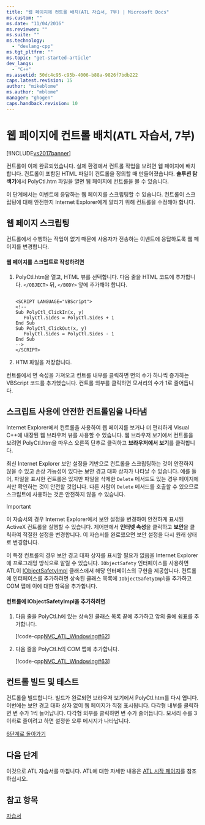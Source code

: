 ```yaml
---
title: "웹 페이지에 컨트롤 배치(ATL 자습서, 7부) | Microsoft Docs"
ms.custom: ""
ms.date: "11/04/2016"
ms.reviewer: ""
ms.suite: ""
ms.technology: 
  - "devlang-cpp"
ms.tgt_pltfrm: ""
ms.topic: "get-started-article"
dev_langs: 
  - "C++"
ms.assetid: 50dc4c95-c95b-4006-b88a-9826f7bdb222
caps.latest.revision: 15
author: "mikeblome"
ms.author: "mblome"
manager: "ghogen"
caps.handback.revision: 10
---
```

# 웹 페이지에 컨트롤 배치(ATL 자습서, 7부)
[!INCLUDE[vs2017banner](../assembler/inline/includes/vs2017banner.md)]

컨트롤이 이제 완료되었습니다.  실제 환경에서 컨트롤 작업을 보려면 웹 페이지에 배치합니다.  컨트롤이 포함된 HTML 파일이 컨트롤을 정의할 때 만들어졌습니다.  **솔루션 탐색기**에서 PolyCtl.htm 파일을 열면 웹 페이지에 컨트롤을 볼 수 있습니다.  
  
 이 단계에서는 이벤트에 응답하는 웹 페이지를 스크립팅할 수 있습니다.  컨트롤이 스크립팅에 대해 안전한지 Internet Explorer에게 알리기 위해 컨트롤을 수정해야 합니다.  
  
## 웹 페이지 스크립팅  
 컨트롤에서 수행하는 작업이 없기 때문에 사용자가 전송하는 이벤트에 응답하도록 웹 페이지를 변경합니다.  
  
#### 웹 페이지를 스크립트로 작성하려면  
  
1.  PolyCtl.htm을 열고, HTML 뷰를 선택합니다.  다음 줄을 HTML 코드에 추가합니다.  `</OBJECT>` 뒤,  `</BODY>` 앞에 추가해야 합니다.  
  
    ```  
  
    <SCRIPT LANGUAGE="VBScript">  
    <!--  
    Sub PolyCtl_ClickIn(x, y)  
       PolyCtl.Sides = PolyCtl.Sides + 1  
    End Sub  
    Sub PolyCtl_ClickOut(x, y)  
       PolyCtl.Sides = PolyCtl.Sides - 1  
    End Sub  
    -->  
    </SCRIPT>  
    ```  
  
2.  HTM 파일을 저장합니다.  
  
 컨트롤에서 면 속성을 가져오고 컨트롤 내부를 클릭하면 면의 수가 하나씩 증가하는 VBScript 코드를 추가했습니다.  컨트롤 외부를 클릭하면 모서리의 수가 1로 줄어듭니다.  
  
## 스크립트 사용에 안전한 컨트롤임을 나타냄  
 Internet Explorer에서 컨트롤을 사용하여 웹 페이지를 보거나 더 편리하게 Visual C\+\+에 내장된 웹 브라우저 뷰를 사용할 수 있습니다.  웹 브라우저 보기에서 컨트롤을 보려면 PolyCtl.htm을 마우스 오른쪽 단추로 클릭하고 **브라우저에서 보기**를 클릭합니다.  
  
 최신 Internet Explorer 보안 설정을 기반으로 컨트롤을 스크립팅하는 것이 안전하지 않을 수 있고 손상 가능성이 있다는 보안 경고 대화 상자가 나타날 수 있습니다.  예를 들어, 파일을 표시한 컨트롤은 있지만 파일을 삭제한 `Delete` 메서드도 있는 경우 페이지에서만 확인하는 것이 안전할 것입니다.  다른 사람이 `Delete` 메서드를 호출할 수 있으므로 스크립트에 사용하는 것은 안전하지 않을 수 있습니다.  
  
> [!IMPORTANT]
>  이 자습서의 경우 Internet Explorer에서 보안 설정을 변경하여 안전하게 표시된 ActiveX 컨트롤을 실행할 수 있습니다.  제어판에서 **인터넷 속성**을 클릭하고 **보안**을 클릭하여 적절한 설정을 변경합니다.  이 자습서를 완료했으면 보안 설정을 다시 원래 상태로 변경합니다.  
  
 이 특정 컨트롤의 경우 보안 경고 대화 상자를 표시할 필요가 없음을 Internet Explorer에 프로그래밍 방식으로 알릴 수 있습니다.  `IObjectSafety` 인터페이스를 사용하면 ATL이 [IObjectSafetyImpl](../atl/reference/iobjectsafetyimpl-class.md) 클래스에서 해당 인터페이스의 구현을 제공합니다.  컨트롤에 인터페이스를 추가하려면 상속된 클래스 목록에 `IObjectSafetyImpl`을 추가하고 COM 맵에 이에 대한 항목을 추가합니다.  
  
#### 컨트롤에 IObjectSafetyImpl을 추가하려면  
  
1.  다음 줄을 PolyCtl.h에 있는 상속된 클래스 목록 끝에 추가하고 앞의 줄에 쉼표를 추가합니다.  
  
     [!code-cpp[NVC_ATL_Windowing#62](../atl/codesnippet/CPP/putting-the-control-on-a-web-page-atl-tutorial-part-7_1.h)]  
  
2.  다음 줄을 PolyCtl.h의 COM 맵에 추가합니다.  
  
     [!code-cpp[NVC_ATL_Windowing#63](../atl/codesnippet/CPP/putting-the-control-on-a-web-page-atl-tutorial-part-7_2.h)]  
  
## 컨트롤 빌드 및 테스트  
 컨트롤을 빌드합니다.  빌드가 완료되면 브라우저 보기에서 PolyCtl.htm를 다시 엽니다.  이번에는 보안 경고 대화 상자 없이 웹 페이지가 직접 표시됩니다.  다각형 내부를 클릭하면 변 수가 1씩 늘어납니다.  다각형 외부를 클릭하면 변 수가 줄어듭니다.  모서리 수를 3 이하로 줄이려고 하면 설정한 오류 메시지가 나타납니다.  
  
 [6단계로 돌아가기](../atl/adding-a-property-page-atl-tutorial-part-6.md)  
  
## 다음 단계  
 이것으로 ATL 자습서를 마칩니다.  ATL에 대한 자세한 내용은 [ATL 시작 페이지](../atl/active-template-library-atl-concepts.md)를 참조하십시오.  
  
## 참고 항목  
 [자습서](../atl/active-template-library-atl-tutorial.md)